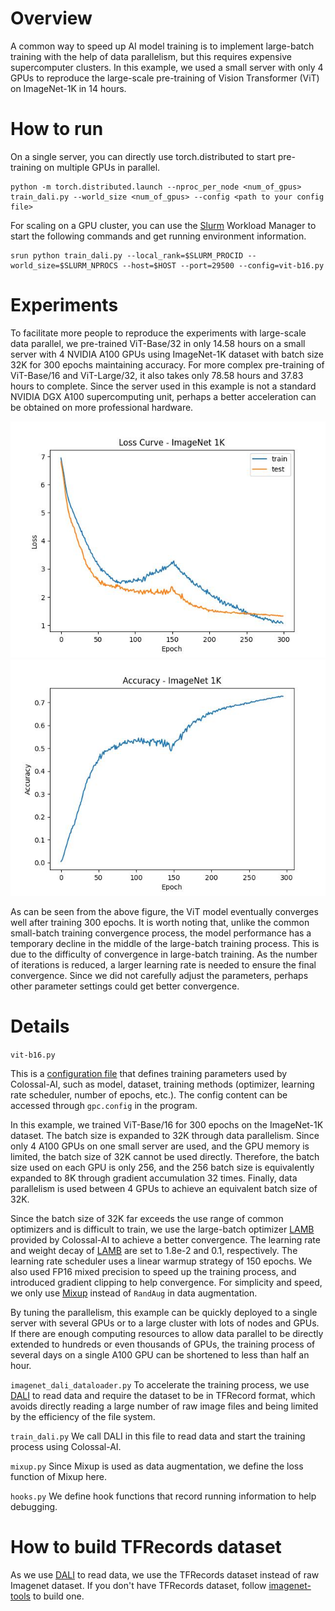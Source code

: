 # Overview

A common way to speed up AI model training is to implement large-batch training with the help of data parallelism, but this requires expensive supercomputer clusters. In this example, we used a small server with only 4 GPUs to reproduce the large-scale pre-training of Vision Transformer (ViT) on ImageNet-1K in 14 hours.

# How to run

On a single server, you can directly use torch.distributed to start pre-training on multiple GPUs in parallel.

```shell
python -m torch.distributed.launch --nproc_per_node <num_of_gpus> train_dali​.py --world_size <num_of_gpus> --config <path to your config file>
```

For scaling on a GPU cluster, you can use the [Slurm](https://slurm.schedmd.com/documentation.html) Workload Manager to start the following commands and get running environment information.
```shell
srun python train_dali.py --local_rank=$SLURM_PROCID --world_size=$SLURM_NPROCS --host=$HOST --port=29500 --config=vit-b16.py
```

# Experiments

To facilitate more people to reproduce the experiments with large-scale data parallel, we pre-trained ViT-Base/32 in only 14.58 hours on a small server with 4 NVIDIA A100 GPUs using ImageNet-1K dataset with batch size 32K for 300 epochs maintaining accuracy. For more complex pre-training of ViT-Base/16 and ViT-Large/32, it also takes only 78.58 hours and 37.83 hours to complete. Since the server used in this example is not a standard NVIDIA DGX A100 supercomputing unit, perhaps a better acceleration can be obtained on more professional hardware.

![Loss Curve](./loss.jpeg)
![Accuracy](./acc.jpeg)

As can be seen from the above figure, the ViT model eventually converges well after training 300 epochs. It is worth noting that, unlike the common small-batch training convergence process, the model performance has a temporary decline in the middle of the large-batch training process. This is due to the difficulty of convergence in large-batch training. As the number of iterations is reduced, a larger learning rate is needed to ensure the final convergence. Since we did not carefully adjust the parameters, perhaps other parameter settings could get better convergence.

# Details

`vit-b16.py`

This is a [configuration file](https://colossalai.org/config.html) that defines training parameters used by Colossal-AI, such as model, dataset, training methods (optimizer, learning rate scheduler, number of epochs, etc.). The config content can be accessed through `gpc.config` in the program.

In this example, we trained ViT-Base/16 for 300 epochs on the ImageNet-1K dataset. The batch size is expanded to 32K through data parallelism. Since only 4 A100 GPUs on one small server are used, and the GPU memory is limited, the batch size of 32K cannot be used directly. Therefore, the batch size used on each GPU is only 256, and the 256 batch size is equivalently expanded to 8K through gradient accumulation 32 times. Finally, data parallelism is used between 4 GPUs to achieve an equivalent batch size of 32K.

Since the batch size of 32K far exceeds the use range of common optimizers and is difficult to train, we use the large-batch optimizer [LAMB](https://arxiv.org/abs/1904.00962) provided by Colossal-AI to achieve a better convergence. The learning rate and weight decay of [LAMB](https://arxiv.org/abs/1904.00962) are set to 1.8e-2 and 0.1, respectively. The learning rate scheduler uses a linear warmup strategy of 150 epochs. We also used FP16 mixed precision to speed up the training process, and introduced gradient clipping to help convergence. For simplicity and speed, we only use [Mixup](https://arxiv.org/abs/1710.09412) instead of `RandAug` in data augmentation.

By tuning the parallelism, this example can be quickly deployed to a single server with several GPUs or to a large cluster with lots of nodes and GPUs. If there are enough computing resources to allow data parallel to be directly extended to hundreds or even thousands of GPUs, the training process of several days on a single A100 GPU can be shortened to less than half an hour.

`imagenet_dali_dataloader.py`
To accelerate the training process, we use [DALI](https://github.com/NVIDIA/DALI) to read data and require the dataset to be in TFRecord format, which avoids directly reading a large number of raw image files and being limited by the efficiency of the file system.

`train_dali.py`
We call DALI in this file to read data and start the training process using Colossal-AI.

`mixup.py`
Since Mixup is used as data augmentation, we define the loss function of Mixup here.

`hooks.py`
We define hook functions that record running information to help debugging.

# How to build TFRecords dataset

As we use [DALI](https://github.com/NVIDIA/DALI) to read data, we use the TFRecords dataset instead of raw Imagenet dataset. If you don't have TFRecords dataset, follow [imagenet-tools](https://github.com/ver217/imagenet-tools) to build one.

